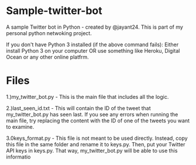 # Sample-twitter-bot
 A sample Twitter bot in Python - created by @jayant24. This is part of my personal python netwoking project.

If you don't have Python 3 installed (if the above command fails):
 Either install Python 3 on your computer OR use something like Heroku, Digital Ocean or any other online platfrm.
 
# Files
1.)my_twitter_bot.py - This is the main file that includes all the logic.

2.)last_seen_id.txt - This will contain the ID of the tweet that my_twitter_bot.py has seen last. If you see any errors when running the main file, try replacing the content with the ID of one of the tweets you want to examine.

3.0keys_format.py - This file is not meant to be used directly. Instead, copy this file in the same folder and rename it to keys.py. Then, put your Twitter API keys in keys.py. That way, my_twitter_bot.py will be able to use this informatio
 
